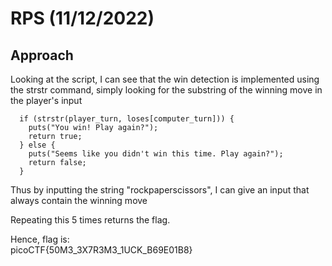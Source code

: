 # RPS (11/12/2022)
## Approach
Looking at the script, I can see that the win detection is implemented using the strstr command, simply looking for the substring of the winning move in the player's input
~~~
  if (strstr(player_turn, loses[computer_turn])) {
    puts("You win! Play again?");
    return true;
  } else {
    puts("Seems like you didn't win this time. Play again?");
    return false;
  }
~~~
Thus by inputting the string "rockpaperscissors", I can give an input that always contain the winning move

Repeating this 5 times returns the flag.

Hence, flag is:  
picoCTF{50M3_3X7R3M3_1UCK_B69E01B8}
